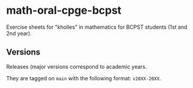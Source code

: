 # math-oral-cpge-bcpst

Exercise sheets for "kholles" in mathematics for BCPST students (1st and 2nd year).

## Versions

Releases (major versions correspond to academic years.

They are tagged on `main` with the following format: `v20XX-20XX`.

